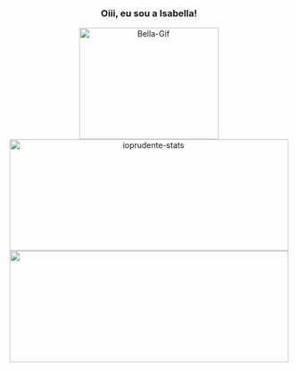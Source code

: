 <div align="center">

### Oiii, eu sou a Isabella!


<div align="center">
  <img
    alt="Bella-Gif"
    height="200"
    width="250"
    src="https://media.giphy.com/media/4EhSFKNYPmOTXhyuFA/giphy.gif"/>
 </div>


 </div>
<div align ="center">
  <img
    alt="ioprudente-stats"
    height="200"
    width="500"
    src="https://github-readme-stats.vercel.app/api?username=ioprudente&show_icons=true&theme=dracula&include_all_commits=true&count_private=true" />
 </div>
    
<div align ="center">
    <img
     height="200"
     width="500"
    src="https://github-readme-stats.vercel.app/api/top-langs/?username=ioprudente&layout=compact&langs_count=7&theme=dracula"/>
 </div>
